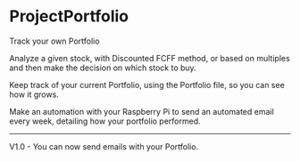 # ProjectPortfolio
Track your own Portfolio

Analyze a given stock, with Discounted FCFF method, or based on multiples and then make the decision on which stock to buy.

Keep track of your current Portfolio, using the Portfolio file, so you can see how it grows.

Make an automation with your Raspberry Pi to send an automated email every week, detailing how your portfolio performed.

-------------------------------------
V1.0 - You can now send emails with your Portfolio.